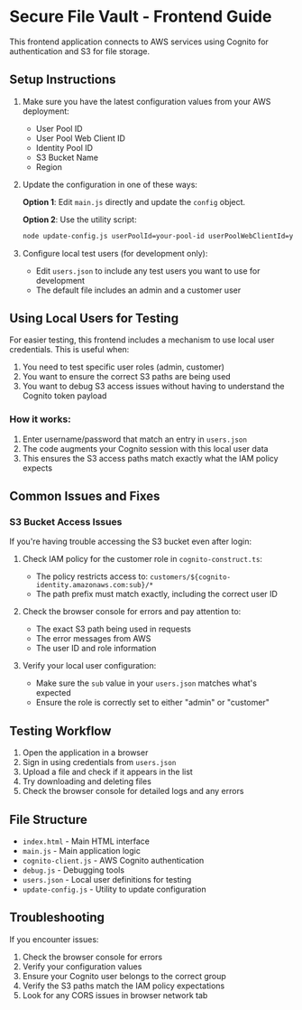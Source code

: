 # Secure File Vault - Frontend Guide

This frontend application connects to AWS services using Cognito for authentication and S3 for file storage.

## Setup Instructions

1. Make sure you have the latest configuration values from your AWS deployment:

   - User Pool ID
   - User Pool Web Client ID
   - Identity Pool ID
   - S3 Bucket Name
   - Region

2. Update the configuration in one of these ways:

   **Option 1**: Edit `main.js` directly and update the `config` object.

   **Option 2**: Use the utility script:

   ```bash
   node update-config.js userPoolId=your-pool-id userPoolWebClientId=your-client-id bucketName=your-bucket-name
   ```

3. Configure local test users (for development only):
   - Edit `users.json` to include any test users you want to use for development
   - The default file includes an admin and a customer user

## Using Local Users for Testing

For easier testing, this frontend includes a mechanism to use local user credentials. This is useful when:

1. You need to test specific user roles (admin, customer)
2. You want to ensure the correct S3 paths are being used
3. You want to debug S3 access issues without having to understand the Cognito token payload

### How it works:

1. Enter username/password that match an entry in `users.json`
2. The code augments your Cognito session with this local user data
3. This ensures the S3 access paths match exactly what the IAM policy expects

## Common Issues and Fixes

### S3 Bucket Access Issues

If you're having trouble accessing the S3 bucket even after login:

1. Check IAM policy for the customer role in `cognito-construct.ts`:

   - The policy restricts access to: `customers/${cognito-identity.amazonaws.com:sub}/*`
   - The path prefix must match exactly, including the correct user ID

2. Check the browser console for errors and pay attention to:

   - The exact S3 path being used in requests
   - The error messages from AWS
   - The user ID and role information

3. Verify your local user configuration:
   - Make sure the `sub` value in your `users.json` matches what's expected
   - Ensure the role is correctly set to either "admin" or "customer"

## Testing Workflow

1. Open the application in a browser
2. Sign in using credentials from `users.json`
3. Upload a file and check if it appears in the list
4. Try downloading and deleting files
5. Check the browser console for detailed logs and any errors

## File Structure

- `index.html` - Main HTML interface
- `main.js` - Main application logic
- `cognito-client.js` - AWS Cognito authentication
- `debug.js` - Debugging tools
- `users.json` - Local user definitions for testing
- `update-config.js` - Utility to update configuration

## Troubleshooting

If you encounter issues:

1. Check the browser console for errors
2. Verify your configuration values
3. Ensure your Cognito user belongs to the correct group
4. Verify the S3 paths match the IAM policy expectations
5. Look for any CORS issues in browser network tab
